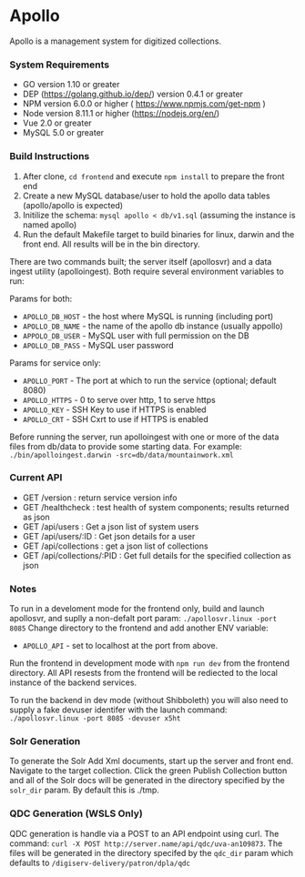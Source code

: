# Apollo

Apollo is a management system for digitized collections.

### System Requirements
* GO version 1.10 or greater
* DEP (https://golang.github.io/dep/) version 0.4.1 or greater
* NPM version 6.0.0 or higher ( https://www.npmjs.com/get-npm )
* Node version 8.11.1 or higher (https://nodejs.org/en/)
* Vue 2.0 or greater
* MySQL 5.0 or greater

### Build Instructions

1. After clone, `cd frontend` and execute `npm install` to prepare the front end
2. Create a new MySQL database/user to hold the apollo data tables (apollo/apollo is expected)
3. Initilize the schema: `mysql apollo < db/v1.sql` (assuming the instance is named apollo)
4. Run the default Makefile target to build binaries for linux, darwin and the front end.  All results will be in the bin directory.

There are two commands built; the server itself (apollosvr) and a data ingest utility (apolloingest). Both require several environment variables to run:

Params for both:

* `APOLLO_DB_HOST` - the host where MySQL is running (including port)
* `APOLLO_DB_NAME` - the name of the apollo db instance (usually appollo)
* `APPOLO_DB_USER` - MySQL user with full permission on the DB 
* `APOLLO_DB_PASS` - MySQL user password

Params for service only:

* `APOLLO_PORT` - The port at which to run the service (optional; default 8080)
* `APOLLO_HTTPS` -  0 to serve over http, 1 to serve https 
* `APOLLO_KEY` - SSH Key to use if HTTPS is enabled
* `APOLLO_CRT` - SSH Cxrt to use if HTTPS is enabled

Before running the server, run apolloingest with one or more of the data files from db/data to provide some starting data. 
For example: `./bin/apolloingest.darwin -src=db/data/mountainwork.xml`

### Current API

* GET /version : return service version info
* GET /healthcheck : test health of system components; results returned as json
* GET /api/users : Get a json list of system users 
* GET /api/users/:ID : Get json details for a user
* GET /api/collections : get a json list of collections 
* GET /api/collections/:PID : Get full details for the specified collection as json 

### Notes

To run in a develoment mode for the frontend only, build and launch apollosvr, and suplly a non-defalt port param: `./apollosvr.linux -port 8085` 
Change directory to the frontend and add another ENV variable:

* `APOLLO_API` - set to localhost at the port from above.

Run the frontend in development mode with `npm run dev` from the frontend directory. All API resests from the frontend will be rediected to the local instance of the backend services.

To run the backend in dev mode (without Shibboleth) you will also need to supply a fake devuser identifer with the launch command: `./apollosvr.linux -port 8085 -devuser x5ht`

### Solr Generation

To generate the Solr Add Xml documents, start up the server and front end. Navigate to the target collection. Click the green Publish Collection button and all of the Solr docs will be generated in the directory specified by the `solr_dir` param. By default this is ./tmp. 

### QDC Generation (WSLS Only)

QDC generation is handle via a POST to an API endpoint using curl. The command: `curl -X POST http://server.name/api/qdc/uva-an109873`. The files will be generated in the directory specifed by the `qdc_dir` param which defaults to `/digiserv-delivery/patron/dpla/qdc`


